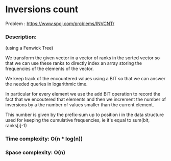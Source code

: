 # Inversions count


Problem : https://www.spoj.com/problems/INVCNT/ 

### Description:
(using a Fenwick Tree)

We transform the given vector in a vector of ranks in the sorted vector so that we can use these ranks to directly
index an array storing the frequencies of the elements of the vector.


We keep track of the encountered values using a BIT so that we can answer the needed queries in logarithmic time.


In particular for every element we use the add BIT operation to record the fact that we encoutered that elements
and then we increment the number of inversions by a the number of values smaller than the current element.


This number is given by the prefix-sum up to position i in the data structure used for keeping the cumulative frequencies,
ie it's equal to sum(bit, ranks[i]-1)
 
### Time  complexity: O(n * log(n))
### Space complexity: O(n)